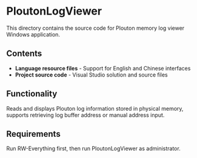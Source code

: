 # PloutonLogViewer

This directory contains the source code for Plouton memory log viewer Windows application.

## Contents
- **Language resource files** - Support for English and Chinese interfaces
- **Project source code** - Visual Studio solution and source files

## Functionality

Reads and displays Plouton log information stored in physical memory, supports retrieving log buffer address or manual address input.

## Requirements

Run RW-Everything first, then run PloutonLogViewer as administrator.
